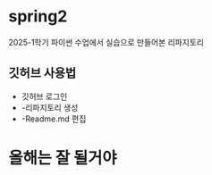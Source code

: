 # spring2
2025-1학기 파이썬 수업에서 실습으로 만들어본 리파지토리

## 깃허브 사용법
- 깃허브 로그인
- -리파지토리 생성
- -Readme.md 편집

# 올해는 잘 될거야
